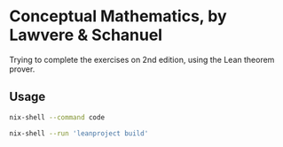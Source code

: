 # Conceptual Mathematics, by Lawvere & Schanuel

Trying to complete the exercises on 2nd edition, using the Lean theorem prover.

## Usage

```sh
nix-shell --command code
```

```sh
nix-shell --run 'leanproject build'
```

